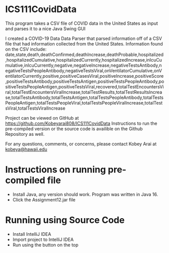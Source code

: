 # ICS111CovidData
This program takes a CSV file of COVID data in the United States as input and parses it to a nice Java Swing GUI

I created a COVID-19 Data Data Parser that parsed information off of a CSV file that had information collected from the United States. Information found on the CSV include: date,state,death,deathConfirmed,deathIncrease,deathProbable,hospitalized,hospitalizedCumulative,hospitalizedCurrently,hospitalizedIncrease,inIcuCumulative,inIcuCurrently,negative,negativeIncrease,negativeTestsAntibody,negativeTestsPeopleAntibody,negativeTestsViral,onVentilatorCumulative,onVentilatorCurrently,positive,positiveCasesViral,positiveIncrease,positiveScore,positiveTestsAntibody,positiveTestsAntigen,positiveTestsPeopleAntibody,positiveTestsPeopleAntigen,positiveTestsViral,recovered,totalTestEncountersViral,totalTestEncountersViralIncrease,totalTestResults,totalTestResultsIncrease,totalTestsAntibody,totalTestsAntigen,totalTestsPeopleAntibody,totalTestsPeopleAntigen,totalTestsPeopleViral,totalTestsPeopleViralIncrease,totalTestsViral,totalTestsViralIncrease

Project can be viewed on GitHub at https://github.com/Kobeyarai808/ICS111CovidData Instructions to run the pre-compiled version or the source code is availible on the Github Repository as well.

For any questions, comments, or concerns, please contact Kobey Arai at kobeya@hawaii.edu


# Instructions on running pre-compiled file
- Install Java, any version should work. Program was written in Java 16. 
- Click the Assignment12.jar file

# Running using Source Code
- Install IntelliJ IDEA
- Import project to IntelliJ IDEA
- Run using the button on the top
